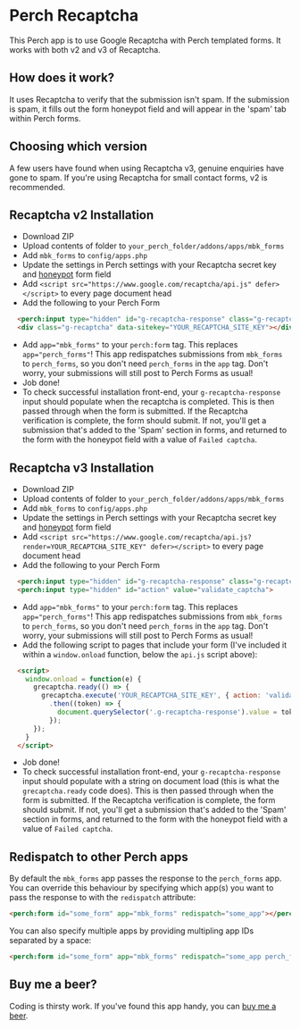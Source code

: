 # Perch Recaptcha

This Perch app is to use Google Recaptcha with Perch templated forms. It works with both v2 and v3 of Recaptcha.

## How does it work?

It uses Recaptcha to verify that the submission isn't spam. If the submission is spam, it fills out the form honeypot field and will appear in the 'spam' tab within Perch forms.

## Choosing which version
A few users have found when using Recaptcha v3, genuine enquiries have gone to spam. If you're using Recaptcha for small contact forms, v2 is recommended.

## Recaptcha v2 Installation
- Download ZIP
- Upload contents of folder to `your_perch_folder/addons/apps/mbk_forms`
- Add `mbk_forms` to `config/apps.php`
- Update the settings in Perch settings with your Recaptcha secret key and [honeypot](https://docs.grabaperch.com/addons/blog/spam/) form field
- Add `<script src="https://www.google.com/recaptcha/api.js" defer></script>` to every page document head
- Add the following to your Perch Form
```html
  <perch:input type="hidden" id="g-recaptcha-response" class="g-recaptcha-response">
  <div class="g-recaptcha" data-sitekey="YOUR_RECAPTCHA_SITE_KEY"></div>
```
- Add `app="mbk_forms"` to your `perch:form` tag. This replaces `app="perch_forms"`! This app redispatches submissions from `mbk_forms` to `perch_forms`, so you don't need `perch_forms` in the `app` tag. Don't worry, your submissions will still post to Perch Forms as usual!
- Job done!
- To check successful installation front-end, your `g-recaptcha-response` input should populate when the recaptcha is completed. This is then passed through when the form is submitted. If the Recaptcha verification is complete, the form should submit. If not, you'll get a submission that's added to the 'Spam' section in forms, and returned to the form with the honeypot field with a value of `Failed captcha`.

## Recaptcha v3 Installation
- Download ZIP
- Upload contents of folder to `your_perch_folder/addons/apps/mbk_forms`
- Add `mbk_forms` to `config/apps.php`
- Update the settings in Perch settings with your Recaptcha secret key and [honeypot](https://docs.grabaperch.com/addons/blog/spam/) form field
- Add `<script src="https://www.google.com/recaptcha/api.js?render=YOUR_RECAPTCHA_SITE_KEY" defer></script>` to every page document head
- Add the following to your Perch Form
```html
  <perch:input type="hidden" id="g-recaptcha-response" class="g-recaptcha-response">
  <perch:input type="hidden" id="action" value="validate_captcha">
```
- Add `app="mbk_forms"` to your `perch:form` tag. This replaces `app="perch_forms"`! This app redispatches submissions from `mbk_forms` to `perch_forms`, so you don't need `perch_forms` in the `app` tag. Don't worry, your submissions will still post to Perch Forms as usual!
- Add the following script to pages that include your form (I've included it within a `window.onload` function, below the `api.js` script above):
```html
  <script>
    window.onload = function(e) {
      grecaptcha.ready(() => {
        grecaptcha.execute('YOUR_RECAPTCHA_SITE_KEY', { action: 'validate_captcha' })
          .then((token) => {
            document.querySelector('.g-recaptcha-response').value = token;
          });
      });
    }
  </script>
```
- Job done!
- To check successful installation front-end, your `g-recaptcha-response` input should populate with a string on document load (this is what the `grecaptcha.ready` code does). This is then passed through when the form is submitted. If the Recaptcha verification is complete, the form should submit. If not, you'll get a submission that's added to the 'Spam' section in forms, and returned to the form with the honeypot field with a value of `Failed captcha`.

## Redispatch to other Perch apps
By default the `mbk_forms` app passes the response to the `perch_forms` app. You can override this behaviour by specifying which app(s) you want to pass the response to with the `redispatch` attribute:

```html
<perch:form id="some_form" app="mbk_forms" redispatch="some_app"></perch:form>
```

You can also specify multiple apps by providing multipling app IDs separated by a space: 

```html
<perch:form id="some_form" app="mbk_forms" redispatch="some_app perch_forms"></perch:form>
```

## Buy me a beer?
Coding is thirsty work. If you've found this app handy, you can [buy me a beer](https://www.paypal.me/ryangittings/3.50?locale.x=en_GB).